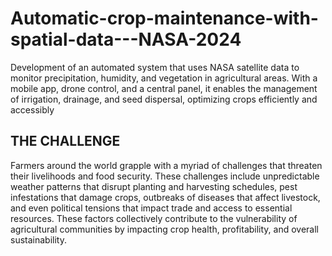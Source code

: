 # Automatic-crop-maintenance-with-spatial-data---NASA-2024
Development of an automated system that uses NASA satellite data to monitor precipitation, humidity, and vegetation in agricultural areas. With a mobile app, drone control, and a central panel, it enables the management of irrigation, drainage, and seed dispersal, optimizing crops efficiently and accessibly

## THE CHALLENGE
Farmers around the world grapple with a myriad of challenges that threaten their livelihoods and food security. These challenges include unpredictable weather patterns that disrupt planting and harvesting schedules, pest infestations that damage crops, outbreaks of diseases that affect livestock, and even political tensions that impact trade and access to essential resources. These factors collectively contribute to the vulnerability of agricultural communities by impacting crop health, profitability, and overall sustainability.



